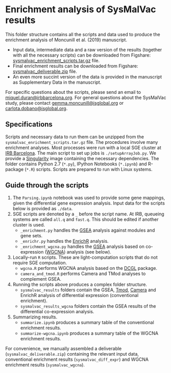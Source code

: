 # Enrichment analysis of SysMalVac results

This folder structure contains all the scripts and data used to produce the enrichment analysis of Moncunill et al. (2019) manuscript.

* Input data, intermediate data and a raw version of the results (together with all the necessary scripts) can be downloaded from Figshare: [sysmalvac_enrichment_scripts.tar.gz]() file.
* Final enrichment results can be downloaded from Figshare: [sysmalvac_deliverable.zip]() file.
* An even more succint version of the data is provided in the manuscript as Supplementary Data in the manuscript.

For specific questions about the scripts, please send an email to <miquel.duran@irbbarcelona.org>.
For general questions about the SysMalVac study, please contact <gemma.moncunill@isglobal.org> or <carlota.dobano@isglobal.org>.

## Specifications

Scripts and necessary data to run them can be unzipped from the `sysmalvac_enrichment_scripts.tar.gz` file. The procedures involve many enrichment analyses. Most processes were run with a local SGE cluster at [IRB Barcelona](http://irbbarcelona.org). The main script to set up jobs is `./setupArrayJob.py`. We provide a [Singularity](https://www.sylabs.io/docs/) image containing the necessary dependencies. The folder contains Python 2.7 (`*.py`), IPython Notebooks (`*.ipynb`) and R-package (`*.R`) scripts. Scripts are prepared to run with Linux systems.

## Guide through the scripts

1. The `Parsing.ipynb` notebook was used to provide some gene mappings, given the differential gene expression analysis. Input data for the scripts below is provided as `./data`.
2. SGE scripts are denoted by a `_` before the script name. At IRB, queueing systems are called `all.q` and `fast.q`. This should be edited if another cluster is used.
   * `_enrichment.py` handles the [GSEA](http://software.broadinstitute.org/gsea/index.jsp) analysis against modules and gene sets.
   * `_enrichr.py` handles the [EnrichR](https://amp.pharm.mssm.edu/Enrichr/) analysis.
   * `_enrichment_wgcna.py` handles the [GSEA](http://software.broadinstitute.org/gsea/index.jsp) analysis based on co-expression ([WGCNA](https://horvath.genetics.ucla.edu/html/CoexpressionNetwork/Rpackages/WGCNA/Tutorials/)) analysis (see below).
3. Locally-run `R` scripts. These are light-computation scripts that do not require SGE computation.
   * `wgcna.R` performs WGCNA analysis based on the [DCGL](https://cran.r-project.org/web/packages/DCGL/index.html) package.
   * `camera_and_tmod.R` performs Camera and TMod analyses to complement GSEA.
4. Running the scripts above produces a complex folder structure.
   * `sysmalvac_results` folders contain the GSEA, [Tmod](https://cran.r-project.org/web/packages/tmod/index.html), [Camera](http://bioconductor.org/packages/release/bioc/html/CAMERA.html) and EnrichR analysis of differential expression (conventional enrichment).
   * `sysmalvac_results_wgcna` folders contain the GSEA results of the differential co-expression analysis.
5. Summarizing results.
   * `summarize.ipynb` produces a summary table of the conventional enrichment results.
   * `summarize-wgcna.ipynb` produces a summary table of the WGCNA enrichment results.

For convenience, we manually assembled a deliverable (`sysmalvac_deliverable.zip`) containing the relevant input data, conventional enrichment results (`sysmalvac_diff_expr`) and WGCNA enrichment results (`sysmalvac_wgcna`).



